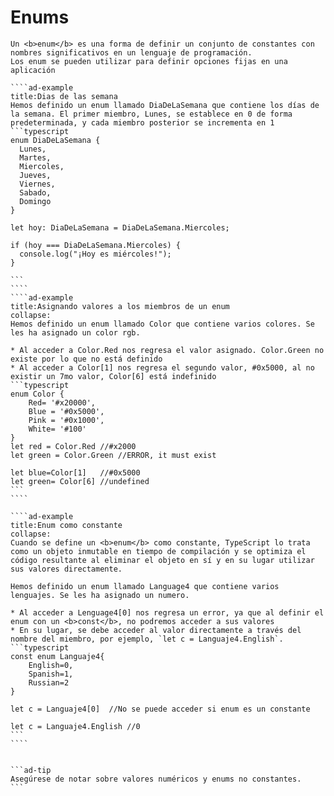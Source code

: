 <i class="time"></i>
<div class="head"><h1>Enums</h1></div>

``````ad-abstract
Un <b>enum</b> es una forma de definir un conjunto de constantes con nombres significativos en un lenguaje de programación.
Los enum se pueden utilizar para definir opciones fijas en una aplicación

````ad-example
title:Dias de las semana
Hemos definido un enum llamado DiaDeLaSemana que contiene los días de la semana. El primer miembro, Lunes, se establece en 0 de forma predeterminada, y cada miembro posterior se incrementa en 1
```typescript
enum DiaDeLaSemana {
  Lunes,
  Martes,
  Miercoles,
  Jueves,
  Viernes,
  Sabado,
  Domingo
}

let hoy: DiaDeLaSemana = DiaDeLaSemana.Miercoles;

if (hoy === DiaDeLaSemana.Miercoles) {
  console.log("¡Hoy es miércoles!");
}

```
````
````ad-example
title:Asignando valores a los miembros de un enum
collapse:
Hemos definido un enum llamado Color que contiene varios colores. Se les ha asignado un color rgb.

* Al acceder a Color.Red nos regresa el valor asignado. Color.Green no existe por lo que no está definido
* Al acceder a Color[1] nos regresa el segundo valor, #0x5000, al no existir un 7mo valor, Color[6] está indefinido 
```typescript
enum Color {
	Red= '#x20000',
	Blue = '#0x5000',
	Pink = '#0x1000',
	White= '#100'
}
let red = Color.Red //#x2000
let green = Color.Green //ERROR, it must exist

let blue=Color[1]   //#0x5000
let green= Color[6] //undefined
```
````

````ad-example
title:Enum como constante
collapse:
Cuando se define un <b>enum</b> como constante, TypeScript lo trata como un objeto inmutable en tiempo de compilación y se optimiza el código resultante al eliminar el objeto en sí y en su lugar utilizar sus valores directamente.

Hemos definido un enum llamado Language4 que contiene varios lenguajes. Se les ha asignado un numero.

* Al acceder a Lenguage4[0] nos regresa un error, ya que al definir el enum con un <b>const</b>, no podremos acceder a sus valores
* En su lugar, se debe acceder al valor directamente a través del nombre del miembro, por ejemplo, `let c = Languaje4.English`.
```typescript
const enum Languaje4{
	English=0,
	Spanish=1,
	Russian=2
}

let c = Languaje4[0]  //No se puede acceder si enum es un constante

let c = Languaje4.English //0
```
````


```ad-tip
Asegúrese de notar sobre valores numéricos y enums no constantes.
```
``````
